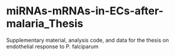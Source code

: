 # miRNAs-mRNAs-in-ECs-after-malaria_Thesis
Supplementary material, analysis code, and data for the thesis on endothelial response to P. falciparum 
